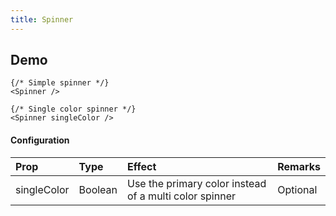 ```yaml
---
title: Spinner
---
```


## Demo

```jsx_demo
{/* Simple spinner */}
<Spinner />

{/* Single color spinner */}
<Spinner singleColor />
```

#### Configuration

| Prop         | Type      | Effect       | Remarks      |
|:-------------|:----------|:-------------|:-------------|
| singleColor  | Boolean   | Use the primary color instead of a multi color spinner  | Optional |
